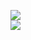 [![](https://img.shields.io/badge/Made%20With-Github%20Spray-lightgrey.svg?style=for-the-badge&logo=github)](https://github.com/Annihil/github-spray#15849)  
[![](https://i.imgur.com/2DrTn0Z.gif)](https://github.com/Annihil/github-spray)